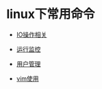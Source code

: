 # linux下常用命令


+ [IO操作相关](./IO.md)

+ [运行监控](./运行监控.md)

+ [用户管理](./用户管理.md)

+ [vim使用](./vim.md)


